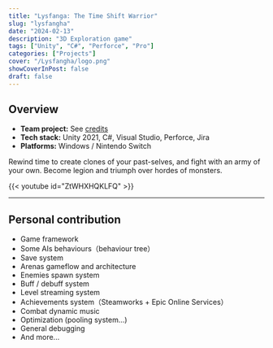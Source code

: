 ```yaml
---
title: "Lysfanga: The Time Shift Warrior"
slug: "lysfangha"
date: "2024-02-13"
description: "3D Exploration game"
tags: ["Unity", "C#", "Perforce", "Pro"]
categories: ["Projects"]
cover: "/Lysfangha/logo.png"
showCoverInPost: false
draft: false
---
```


## Overview
- **Team project:** See [credits](https://www.mobygames.com/game/217756/lysfanga-the-time-shift-warrior/credits/windows)
- **Tech stack:** Unity 2021, C#, Visual Studio, Perforce, Jira
- **Platforms:** Windows / Nintendo Switch

Rewind time to create clones of your past-selves, and fight with an army of your own. Become legion and triumph over hordes of monsters.

{{< youtube id="ZtWHXHQKLFQ" >}}

---

## Personal contribution

- Game framework
- Some AIs behaviours（behaviour tree）
- Save system
- Arenas gameflow and architecture
- Enemies spawn system
- Buff / debuff system
- Level streaming system
- Achievements system（Steamworks + Epic Online Services）
- Combat dynamic music
- Optimization (pooling system...)
- General debugging
- And more...
